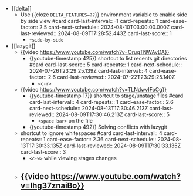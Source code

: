 - [[delta]]
	- Use {{cloze `DELTA_FEATURES=??`}} environment variable to enable side by side view #card
	  card-last-interval:: -1
	  card-repeats:: 1
	  card-ease-factor:: 2.5
	  card-next-schedule:: 2024-08-10T03:00:00.000Z
	  card-last-reviewed:: 2024-08-09T17:28:52.443Z
	  card-last-score:: 1
		- `+side-by-side`
- [[lazygit]]
	- {{video https://www.youtube.com/watch?v=OruqTNWAvDA}}
		- {{youtube-timestamp 425}} shortcut to list recents git directories #card
		  card-last-score:: 5
		  card-repeats:: 1
		  card-next-schedule:: 2024-07-26T23:29:25.139Z
		  card-last-interval:: 4
		  card-ease-factor:: 2.6
		  card-last-reviewed:: 2024-07-22T23:29:25.140Z
			- `<c-r>`
	- {{video https://www.youtube.com/watch?v=TLNdwvIFoCg}}
		- {{youtube-timestamp 17}} shortcut to stage/unstage files #card
		  card-last-interval:: 4
		  card-repeats:: 1
		  card-ease-factor:: 2.6
		  card-next-schedule:: 2024-08-13T17:30:46.213Z
		  card-last-reviewed:: 2024-08-09T17:30:46.213Z
		  card-last-score:: 5
			- `<space bar>` on the file
		- {{youtube-timestamp 492}} Solving conflicts with lazygit
	- shortcut to ignore whitespaces #card
	  card-last-interval:: 4
	  card-repeats:: 1
	  card-ease-factor:: 2.36
	  card-next-schedule:: 2024-08-13T17:30:33.135Z
	  card-last-reviewed:: 2024-08-09T17:30:33.135Z
	  card-last-score:: 3
		- `<c-w>` while viewing stages changes
	- {{video https://www.youtube.com/watch?v=Ihg37znaiBo}}
		-